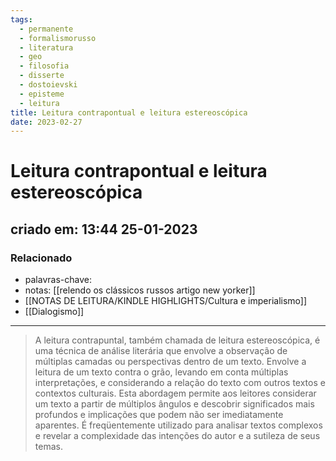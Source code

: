 ```yaml
---
tags:
  - permanente
  - formalismorusso
  - literatura
  - geo
  - filosofia
  - disserte
  - dostoievski
  - episteme
  - leitura
title: Leitura contrapontual e leitura estereoscópica
date: 2023-02-27
---
```

# Leitura contrapontual e leitura estereoscópica
## criado em: 13:44 25-01-2023

### Relacionado
- palavras-chave:
- notas: [[relendo os clássicos russos artigo new yorker]]
- [[NOTAS DE LEITURA/KINDLE HIGHLIGHTS/Cultura e imperialismo]]
- [[Dialogismo]]
---
>A leitura contrapuntal, também chamada de leitura estereoscópica, é uma técnica de análise literária que envolve a observação de múltiplas camadas ou perspectivas dentro de um texto. Envolve a leitura de um texto contra o grão, levando em conta múltiplas interpretações, e considerando a relação do texto com outros textos e contextos culturais. Esta abordagem permite aos leitores considerar um texto a partir de múltiplos ângulos e descobrir significados mais profundos e implicações que podem não ser imediatamente aparentes. É freqüentemente utilizado para analisar textos complexos e revelar a complexidade das intenções do autor e a sutileza de seus temas.